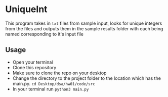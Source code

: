 # UniqueInt

This program takes in `txt` files from sample input, looks for unique integers from the files and outputs them in the sample results folder with each being named corresponding to it's input file

## Usage 

- Open your terminal
- Clone this repository
- Make sure to clone the repo on your desktop
- Change the directory to the project folder to the location which has the main.py. `cd Desktop/dsa/hw01/code/src`
- In your terminal run `python3 main.py`